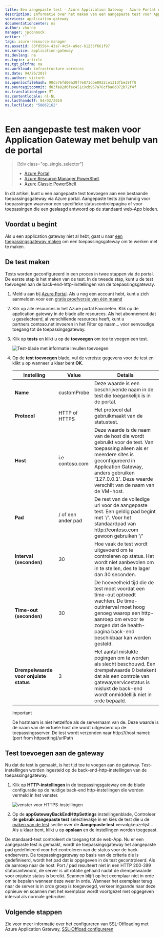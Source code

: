 ```yaml
---
title: Een aangepaste test - Azure Application Gateway - Azure Portal maken | Microsoft Docs
description: Informatie over het maken van een aangepaste test voor Application Gateway met behulp van de portal
services: application-gateway
documentationcenter: na
author: vhorne
manager: jpconnock
editor: ''
tags: azure-resource-manager
ms.assetid: 33fd5564-43a7-4c54-a9ec-b1235f661f97
ms.service: application-gateway
ms.devlang: na
ms.topic: article
ms.tgt_pltfrm: na
ms.workload: infrastructure-services
ms.date: 04/26/2017
ms.author: victorh
ms.openlocfilehash: 90d576fd00a39f7e871cbe0922ce131dfbe38ff0
ms.sourcegitcommit: d83fa82d6fec451c0cb957a76cfba8d072b72f4f
ms.translationtype: MT
ms.contentlocale: nl-NL
ms.lasthandoff: 04/02/2019
ms.locfileid: "58862162"
---
```

# <a name="create-a-custom-probe-for-application-gateway-by-using-the-portal"></a>Een aangepaste test maken voor Application Gateway met behulp van de portal

> [!div class="op_single_selector"]
> * [Azure Portal](application-gateway-create-probe-portal.md)
> * [Azure Resource Manager PowerShell](application-gateway-create-probe-ps.md)
> * [Azure Classic PowerShell](application-gateway-create-probe-classic-ps.md)

In dit artikel, kunt u een aangepaste test toevoegen aan een bestaande toepassingsgateway via Azure portal. Aangepaste tests zijn handig voor toepassingen waarvoor een specifieke statuscontrolepagina of voor toepassingen die een geslaagd antwoord op de standaard web-App bieden.

## <a name="before-you-begin"></a>Voordat u begint

Als u een application gateway niet al hebt, gaat u naar [een toepassingsgateway maken](application-gateway-create-gateway-portal.md) om een toepassingsgateway om te werken met te maken.

## <a name="createprobe"></a>De test maken

Tests worden geconfigureerd in een proces in twee stappen via de portal. De eerste stap is het maken van de test. In de tweede stap, kunt u de test toevoegen aan de back-end-http-instellingen van de toepassingsgateway.

1. Meld u aan bij [Azure Portal](https://portal.azure.com). Als u nog een account hebt, kunt u zich aanmelden voor een [gratis proefversie van één maand](https://azure.microsoft.com/free)

1. Klik op alle resources in het Azure portal Favorieten. Klik op de application gateway in de blade alle resources. Als het abonnement dat u geselecteerd, al verschillende resources heeft, kunt u partners.contoso.net invoeren in het Filter op naam... voor eenvoudige toegang tot de toepassingsgateway.

1. Klik op **tests** en klikt u op de **toevoegen** om toe te voegen een test.

   ![Test-blade met informatie invullen toevoegen][1]

1. Op de **test toevoegen** blade, vul de vereiste gegevens voor de test en klikt u op wanneer u klaar bent **OK**.

   |**Instelling** | **Value** | **Details**|
   |---|---|---|
   |**Name**|customProbe|Deze waarde is een beschrijvende naam in de test die toegankelijk is in de portal.|
   |**Protocol**|HTTP of HTTPS | Het protocol dat gebruikmaakt van de statustest.|
   |**Host**|i.e contoso.com|Deze waarde is de naam van de host die wordt gebruikt voor de test. Van toepassing alleen als er meerdere sites is geconfigureerd in Application Gateway, anders gebruiken '127.0.0.1'. Deze waarde verschilt van de naam van de VM-host.|
   |**Pad**|/ of een ander pad|De rest van de volledige url voor de aangepaste test. Een geldig pad begint met '/'. Voor het standaardpad van http:\//contoso.com gewoon gebruiken '/' |
   |**Interval (seconden)**|30|Hoe vaak de test wordt uitgevoerd om te controleren op status. Het wordt niet aanbevolen om in te stellen, des te lager dan 30 seconden.|
   |**Time-out (seconden)**|30|De hoeveelheid tijd die de test moet voordat een time-out optreedt wachten. De time-outinterval moet hoog genoeg waarop een http-aanroep om ervoor te zorgen dat de health-pagina back-end beschikbaar kan worden gesteld.|
   |**Drempelwaarde voor onjuiste status**|3|Het aantal mislukte pogingen om te worden als slecht beschouwd. Een drempelwaarde 0 betekent dat als een controle van gatewayservicestatus is mislukt de back-end wordt onmiddellijk niet in orde bepaald.|

   > [!IMPORTANT]
   > De hostnaam is niet hetzelfde als de servernaam van de. Deze waarde is de naam van de virtuele host die wordt uitgevoerd op de toepassingsserver. De test wordt verzonden naar http://(host name):(port from httpsetting)/urlPath

## <a name="add-probe-to-the-gateway"></a>Test toevoegen aan de gateway

Nu dat de test is gemaakt, is het tijd toe te voegen aan de gateway. Test-instellingen worden ingesteld op de back-end-http-instellingen van de toepassingsgateway.

1. Klik op **HTTP-instellingen** in de toepassingsgateway om de blade configuratie op de huidige back-end http-instellingen die worden vermeld in het venster.

   ![venster voor HTTPS-instellingen][2]

1. Op de **appGatewayBackEndHttpSettings** instellingenblade, Controleer de **gebruik aangepaste test** selectievakje in en kies de test die u de [maken van de test](#createprobe) sectie over de  **Aangepaste test** vervolgkeuzelijst...
   Als u klaar bent, klikt u op **opslaan** en de instellingen worden toegepast.

De standaard-test controleert de toegang tot de web-App. Nu er een aangepaste test is gemaakt, wordt de toepassingsgateway het aangepaste pad gedefinieerd voor het controleren van de status voor de back-endservers. De toepassingsgateway op basis van de criteria die is gedefinieerd, wordt het pad dat is opgegeven in de test gecontroleerd. Als de aanroep naar de host: Port / pad resulteert niet in een HTTP 200-399 statusantwoord, de server is uit rotatie gehaald nadat de drempelwaarde voor onjuiste status is bereikt. Scannen blijft op het exemplaar niet in orde om te bepalen wanneer deze weer in orde. Wanneer het exemplaar terug naar de server is in orde groep is toegevoegd, verkeer ingaande naar deze opnieuw en scannen met het exemplaar wordt voortgezet met opgegeven interval als normale gebruiker.

## <a name="next-steps"></a>Volgende stappen

Zie voor meer informatie over het configureren van SSL-Offloading met Azure Application Gateway, [SSL-Offload configureren](application-gateway-ssl-portal.md)

[1]: ./media/application-gateway-create-probe-portal/figure1.png
[2]: ./media/application-gateway-create-probe-portal/figure2.png

